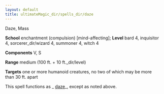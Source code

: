 ```yaml
---
layout: default
title: ultimateMagic_dir/spells_dir/daze
---
```

Daze, Mass

**School** enchantment (compulsion) [mind-affecting]; **Level** bard 4, inquisitor 4, sorcerer_dir/wizard 4, summoner 4, witch 4

**Components** V, S

**Range** medium (100 ft. + 10 ft._dir/level)

**Targets** one or more humanoid creatures, no two of which may be more than 30 ft. apart

This spell functions as _ [daze](../spells_dir/daze#_daze)_, except as noted above.

